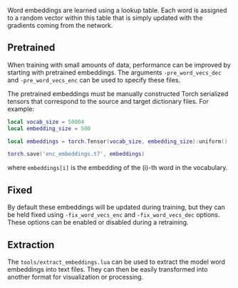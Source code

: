 Word embeddings are learned using a lookup table. Each word is assigned to a random vector within this table that is simply updated with the gradients coming from the network.

## Pretrained

When training with small amounts of data, performance can be improved by starting with pretrained embeddings. The arguments `-pre_word_vecs_dec` and `-pre_word_vecs_enc` can be used to specify these files.

The pretrained embeddings must be manually constructed Torch serialized tensors that correspond to the source and target dictionary files. For example:

```lua
local vocab_size = 50004
local embedding_size = 500

local embeddings = torch.Tensor(vocab_size, embedding_size):uniform()

torch.save('enc_embeddings.t7', embeddings)
```

where `embeddings[i]` is the embedding of the \(i\)-th word in the vocabulary.

## Fixed

By default these embeddings will be updated during training, but they can be held fixed using `-fix_word_vecs_enc` and `-fix_word_vecs_dec` options. These options can be enabled or disabled during a retraining.

## Extraction

The `tools/extract_embeddings.lua` can be used to extract the model word embeddings into text files. They can then be easily transformed into another format for visualization or processing.
